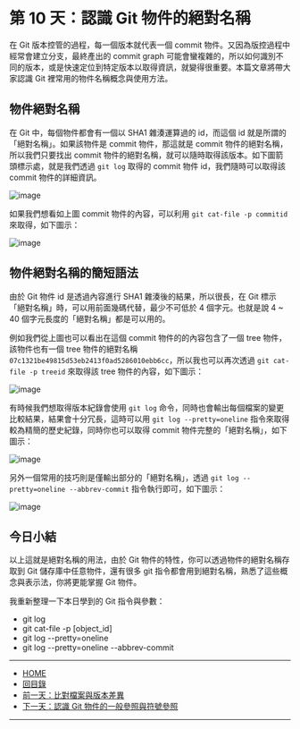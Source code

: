 第 10 天：認識 Git 物件的絕對名稱
=================================================

在 Git 版本控管的過程，每一個版本就代表一個 commit 物件。又因為版控過程中經常會建立分支，最終產出的 commit graph 可能會蠻複雜的，所以如何識別不同的版本，或是快速定位到特定版本以取得資訊，就變得很重要。本篇文章將帶大家認識 Git 裡常用的物件名稱概念與使用方法。

物件絕對名稱
------------

在 Git 中，每個物件都會有一個以 SHA1 雜湊運算過的 id，而這個 id 就是所謂的「絕對名稱」。如果該物件是 commit 物件，那這就是 commit 物件的絕對名稱，所以我們只要找出 commit 物件的絕對名稱，就可以隨時取得該版本。如下圖箭頭標示處，就是我們透過 `git log` 取得的 commit 物件 id，我們隨時可以取得該 commit 物件的詳細資訊。

![image](../figures/10/01.png)

如果我們想看如上圖 commit 物件的內容，可以利用 `git cat-file -p commitid` 來取得，如下圖示：

![image](../figures/10/02.png)

物件絕對名稱的簡短語法
---------------------

由於 Git 物件 id 是透過內容進行 SHA1 雜湊後的結果，所以很長，在 Git 標示「絕對名稱」時，可以用前面幾碼代替，最少不可低於 4 個字元。也就是說 4 ~ 40 個字元長度的「絕對名稱」都是可以用的。

例如我們從上圖也可以看出在這個 commit 物件的的內容包含了一個 tree 物件，該物件也有一個 tree 物件的絕對名稱 `07c1321be49815d53eb2413f0ad5286010ebb6cc`，所以我也可以再次透過 `git cat-file -p treeid` 來取得該 tree 物件的內容，如下圖示：

![image](../figures/10/03.png)

有時候我們想取得版本紀錄會使用 `git log` 命令，同時也會輸出每個檔案的變更比較結果，結果會十分冗長，這時可以用 `git log --pretty=oneline` 指令來取得較為精簡的歷史紀錄，同時你也可以取得 commit 物件完整的「絕對名稱」，如下圖示：

![image](../figures/10/04.png)

另外一個常用的技巧則是僅輸出部分的「絕對名稱」，透過 `git log --pretty=oneline --abbrev-commit` 指令執行即可，如下圖示：

![image](../figures/10/05.png)


今日小結
-------

以上這就是絕對名稱的用法，由於 Git 物件的特性，你可以透過物件的絕對名稱存取到 Git 儲存庫中任意物件，還有很多 git 指令都會用到絕對名稱，熟悉了這些概念與表示法，你將更能掌握 Git 物件。

我重新整理一下本日學到的 Git 指令與參數：

* git log
* git cat-file -p [object_id]
* git log --pretty=oneline
* git log --pretty=oneline --abbrev-commit



-------
* [HOME](../README.md)
* [回目錄](README.md)
* [前一天：比對檔案與版本差異](09.md)
* [下一天：認識 Git 物件的一般參照與符號參照](11.md)

-------


